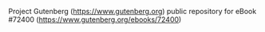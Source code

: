 Project Gutenberg (https://www.gutenberg.org) public repository
for eBook #72400 (https://www.gutenberg.org/ebooks/72400)
